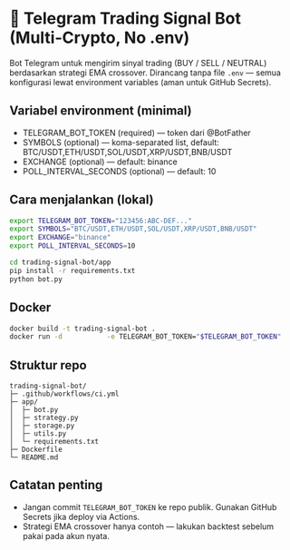# 📡 Telegram Trading Signal Bot (Multi-Crypto, No .env)

Bot Telegram untuk mengirim sinyal trading (BUY / SELL / NEUTRAL) berdasarkan strategi EMA crossover.
Dirancang tanpa file `.env` — semua konfigurasi lewat environment variables (aman untuk GitHub Secrets).

## Variabel environment (minimal)
- TELEGRAM_BOT_TOKEN  (required) — token dari @BotFather
- SYMBOLS             (optional) — koma-separated list, default: BTC/USDT,ETH/USDT,SOL/USDT,XRP/USDT,BNB/USDT
- EXCHANGE             (optional) — default: binance
- POLL_INTERVAL_SECONDS (optional) — default: 10

## Cara menjalankan (lokal)
```bash
export TELEGRAM_BOT_TOKEN="123456:ABC-DEF..."
export SYMBOLS="BTC/USDT,ETH/USDT,SOL/USDT,XRP/USDT,BNB/USDT"
export EXCHANGE="binance"
export POLL_INTERVAL_SECONDS=10

cd trading-signal-bot/app
pip install -r requirements.txt
python bot.py
```

## Docker
```bash
docker build -t trading-signal-bot .
docker run -d           -e TELEGRAM_BOT_TOKEN="$TELEGRAM_BOT_TOKEN"           -e SYMBOLS="$SYMBOLS"           -e EXCHANGE="$EXCHANGE"           -e POLL_INTERVAL_SECONDS="$POLL_INTERVAL_SECONDS"           trading-signal-bot
```

## Struktur repo
```
trading-signal-bot/
├─ .github/workflows/ci.yml
├─ app/
│  ├─ bot.py
│  ├─ strategy.py
│  ├─ storage.py
│  ├─ utils.py
│  └─ requirements.txt
├─ Dockerfile
└─ README.md
```

## Catatan penting
- Jangan commit `TELEGRAM_BOT_TOKEN` ke repo publik. Gunakan GitHub Secrets jika deploy via Actions.
- Strategi EMA crossover hanya contoh — lakukan backtest sebelum pakai pada akun nyata.
